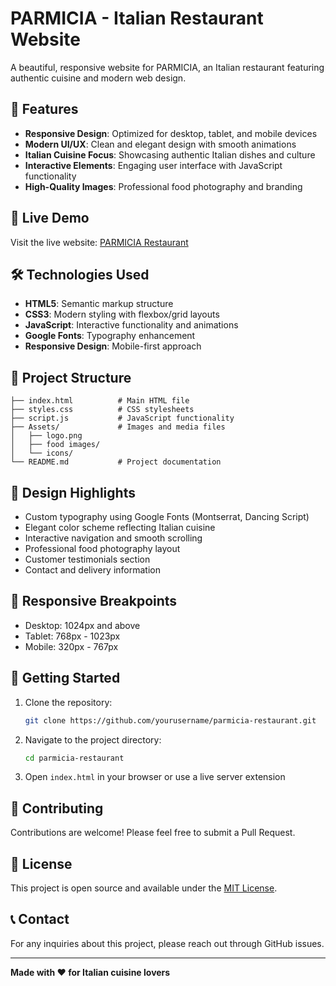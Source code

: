 # PARMICIA - Italian Restaurant Website

A beautiful, responsive website for PARMICIA, an Italian restaurant featuring authentic cuisine and modern web design.

## 🍝 Features

- **Responsive Design**: Optimized for desktop, tablet, and mobile devices
- **Modern UI/UX**: Clean and elegant design with smooth animations
- **Italian Cuisine Focus**: Showcasing authentic Italian dishes and culture
- **Interactive Elements**: Engaging user interface with JavaScript functionality
- **High-Quality Images**: Professional food photography and branding

## 🚀 Live Demo

Visit the live website: [PARMICIA Restaurant](https://yourusername.github.io/parmicia-restaurant)

## 🛠️ Technologies Used

- **HTML5**: Semantic markup structure
- **CSS3**: Modern styling with flexbox/grid layouts
- **JavaScript**: Interactive functionality and animations
- **Google Fonts**: Typography enhancement
- **Responsive Design**: Mobile-first approach

## 📁 Project Structure

```
├── index.html          # Main HTML file
├── styles.css          # CSS stylesheets
├── script.js           # JavaScript functionality
├── Assets/             # Images and media files
│   ├── logo.png
│   ├── food images/
│   └── icons/
└── README.md           # Project documentation
```

## 🎨 Design Highlights

- Custom typography using Google Fonts (Montserrat, Dancing Script)
- Elegant color scheme reflecting Italian cuisine
- Interactive navigation and smooth scrolling
- Professional food photography layout
- Customer testimonials section
- Contact and delivery information

## 📱 Responsive Breakpoints

- Desktop: 1024px and above
- Tablet: 768px - 1023px
- Mobile: 320px - 767px

## 🚀 Getting Started

1. Clone the repository:
   ```bash
   git clone https://github.com/yourusername/parmicia-restaurant.git
   ```

2. Navigate to the project directory:
   ```bash
   cd parmicia-restaurant
   ```

3. Open `index.html` in your browser or use a live server extension

## 🤝 Contributing

Contributions are welcome! Please feel free to submit a Pull Request.

## 📄 License

This project is open source and available under the [MIT License](LICENSE).

## 📞 Contact

For any inquiries about this project, please reach out through GitHub issues.

---

**Made with ❤️ for Italian cuisine lovers**